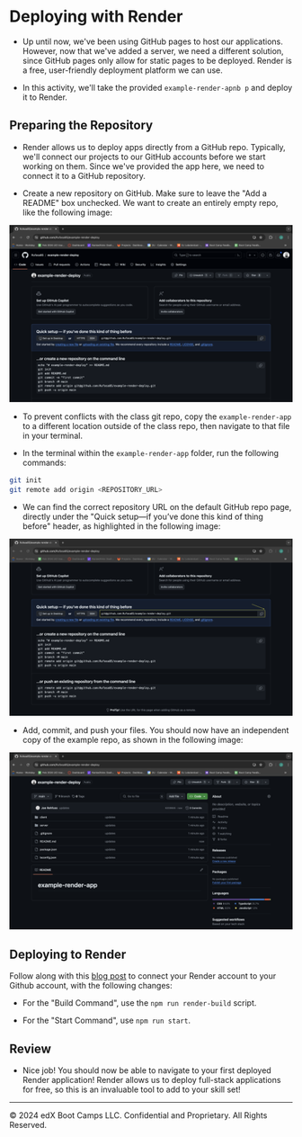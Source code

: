 # Deploying with Render

* Up until now, we've been using GitHub pages to host our applications. However, now that we've added a server, we need a different solution, since GitHub pages only allow for static pages to be deployed. Render is a free, user-friendly deployment platform we can use. 

* In this activity, we'll take the provided `example-render-apnb p` and deploy it to Render.

## Preparing the Repository

* Render allows us to deploy apps directly from a GitHub repo. Typically, we'll connect our projects to our GitHub accounts before we start working on them. Since we've provided the app here, we need to connect it to a GitHub repository.

* Create a new repository on GitHub. Make sure to leave the "Add a README" box unchecked. We want to create an entirely empty repo, like the following image: 

![Image showing a GitHub repo with no files or folders](./Images/01-empty-github-repo.png)

* To prevent conflicts with the class git repo, copy the `example-render-app` to a different location outside of the class repo, then navigate to that file in your terminal.

* In the terminal within the `example-render-app` folder, run the following commands:

```sh
git init
git remote add origin <REPOSITORY_URL>
```

* We can find the correct repository URL on the default GitHub repo page, directly under the "Quick setup&mdash;if you’ve done this kind of thing before" header, as highlighted in the following image:

![Image showing a GitHub repo with no files or folders, but highlighting clone URL](./Images/02-clone-url.png)

* Add, commit, and push your files. You should now have an independent copy of the example repo, as shown in the following image: 

![Image showing a GitHub repo updated with two recent commits](./Images/03-uploaded-repo.png)

## Deploying to Render

Follow along with this [blog post](https://coding-boot-camp.github.io/full-stack/render/render-deployment-guide) to connect your Render account to your Github account, with the following changes:

* For the "Build Command", use the `npm run render-build` script.

* For the "Start Command", use `npm run start`. 

## Review

* Nice job! You should now be able to navigate to your first deployed Render application! Render allows us to deploy full-stack applications for free, so this is an invaluable tool to add to your skill set!

---

© 2024 edX Boot Camps LLC. Confidential and Proprietary. All Rights Reserved.

